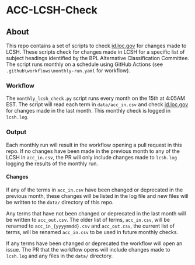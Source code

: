 # ACC-LCSH-Check
## About
This repo contains a set of scripts to check [id.loc.gov](id.loc.gov) for changes made to LCSH. These scripts check for changes made in LCSH for a specific list of subject headings identified by the BPL Alternative Classification Committee. The script runs monthly on a schedule using GitHub Actions (see `.github\workflows\monthly-run.yaml` for workflow).

### Workflow
The `monthly_lcsh_check.py` script runs every month on the 15th at 4:05AM EST. The script will read each term in `data/acc_in.csv` and check [id.loc.gov](id.loc.gov) for changes made in the last month. This monthly check is logged in `lcsh.log`. 

### Output
Each monthly run will result in the workflow opening a pull request in this repo. If no changes have been made in the previous month to any of the LCSH in `acc_in.csv`, the PR will only include changes made to `lcsh.log` logging the results of the monthly run. 

#### Changes
If any of the terms in `acc_in.csv` have been changed or deprecated in the previous month, these changes will be listed in the log file and new files will be written to the `data/` directory of this repo. 

Any terms that have not been changed or deprecated in the last month will be written to `acc_out.csv`. The older list of terms, `acc_in.csv`, will be renamed to `acc_in_{yyyymmdd}.csv` and `acc_out.csv`, the current list of terms, will be renamed `acc_in.csv` to be used in future monthly checks.

If any terms have been changed or deprecated the workflow will open an issue. The PR that the workflow opens will include changes made to `lcsh.log` and any files in the `data/` directory.